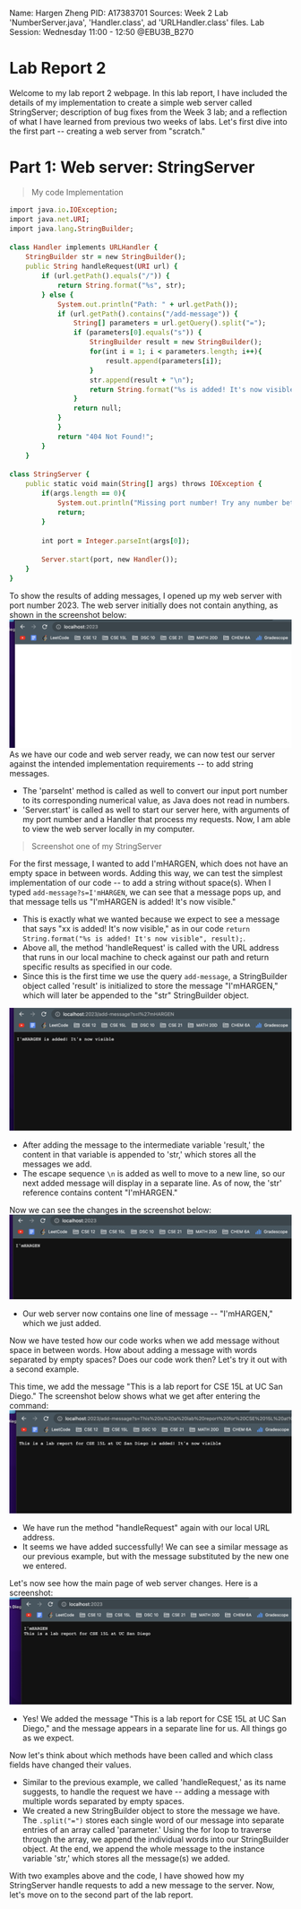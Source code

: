 Name: Hargen Zheng
PID: A17383701
Sources: Week 2 Lab 'NumberServer.java', 'Handler.class', ad 'URLHandler.class' files.
Lab Session: Wednesday 11:00 - 12:50 @EBU3B_B270

# Lab Report 2 
Welcome to my lab report 2 webpage. In this lab report, I have included the details of my implementation to create a simple web server called StringServer; description of bug fixes from the Week 3 lab; and a reflection of what I have learned from previous two weeks of labs. Let's first dive into the first part -- creating a web server from "scratch."

# Part 1: Web server: StringServer

> My code Implementation

```ruby
import java.io.IOException;
import java.net.URI;
import java.lang.StringBuilder;

class Handler implements URLHandler {
    StringBuilder str = new StringBuilder();
    public String handleRequest(URI url) {
        if (url.getPath().equals("/")) {
            return String.format("%s", str);
        } else {
            System.out.println("Path: " + url.getPath());
            if (url.getPath().contains("/add-message")) {
                String[] parameters = url.getQuery().split("=");
                if (parameters[0].equals("s")) {
                    StringBuilder result = new StringBuilder();
                    for(int i = 1; i < parameters.length; i++){
                        result.append(parameters[i]);
                    }
                    str.append(result + "\n");
                    return String.format("%s is added! It's now visible", result); 
                }
                return null; 
            }
            }
            return "404 Not Found!";
        }
    }

class StringServer {
    public static void main(String[] args) throws IOException {
        if(args.length == 0){
            System.out.println("Missing port number! Try any number between 1024 to 49151");
            return;
        }

        int port = Integer.parseInt(args[0]);

        Server.start(port, new Handler());
    }
}
```

To show the results of adding messages, I opened up my web server with port number 2023. The web server initially does not contain anything, as shown in the screenshot below:
![setup](initial-setup.png) 
As we have our code and web server ready, we can now test our server against the intended implementation requirements -- to add string messages.
+ The 'parseInt' method is called as well to convert our input port number to its corresponding numerical value, as Java does not read in numbers.
+ 'Server.start' is called as well to start our server here, with arguments of my port number and a Handler that process my requests. Now, I am able to view the web server locally in my computer.

> Screenshot one of my StringServer

For the first message, I wanted to add I'mHARGEN, which does not have an empty space in between words. Adding this way, we can test the simplest implementation of our code -- to add a string without space(s). When I typed `add-message?s=I'mHARGEN`, we can see that a message pops up, and that message tells us "I'mHARGEN is added! It's now visible." 
+ This is exactly what we wanted because we expect to see a message that says "xx is added! It's now visible," as in our code `return String.format("%s is added! It's now visible", result);`.
+ Above all, the method 'handleRequest' is called with the URL address that runs in our local machine to check against our path and return specific results as specified in our code. 
+ Since this is the first time we use the query `add-message`, a StringBuilder object called 'result' is initialized to store the message "I'mHARGEN," which will later be appended to the "str" StringBuilder object.

![screenshot1](screenshot1-add.png)
+  After adding the message to the intermediate variable 'result,' the content in that variable is appended to 'str,' which stores all the messages we add. 
+ The escape sequence `\n` is added as well to move to a new line, so our next added message will display in a separate line. As of now, the 'str' reference contains content "I'mHARGEN."

Now we can see the changes in the screenshot below:
![screenshot1](screenshot1-result.png)
+ Our web server now contains one line of message -- "I'mHARGEN," which we just added.

Now we have tested how our code works when we add message without space in between words. How about adding a message with words separated by empty spaces? Does our code work then? Let's try it out with a second example. 

This time, we add the message "This is a lab report for CSE 15L at UC San Diego." The screenshot below shows what we get after entering the command:
![screenshot2](screenshot2-add.png)
+ We have run the method "handleRequest" again with our local URL address.
+ It seems we have added successfully! We can see a similar message as our previous example, but with the message substituted by the new one we entered.

Let's now see how the main page of web server changes. Here is a screenshot:
![screenshot2](screenshot2-result.png)
+ Yes! We added the message "This is a lab report for CSE 15L at UC San Diego," and the message appears in a separate line for us. All things go as we expect.

Now let's think about which methods have been called and which class fields have changed their values.
+ Similar to the previous example, we called 'handleRequest,' as its name suggests, to handle the request we have -- adding a message with multiple words separated by empty spaces. 
+ We created a new StringBuilder object to store the message we have. The `.split("=")` stores each single word of our message into separate entries of an array called 'parameter.' Using the for loop to traverse through the array, we append the individual words into our StringBuilder object. At the end, we append the whole message to the instance variable 'str,' which stores all the message(s) we added.

With two examples above and the code, I have showed how my StringServer handle requests to add a new message to the server. Now, let's move on to the second part of the lab report.



